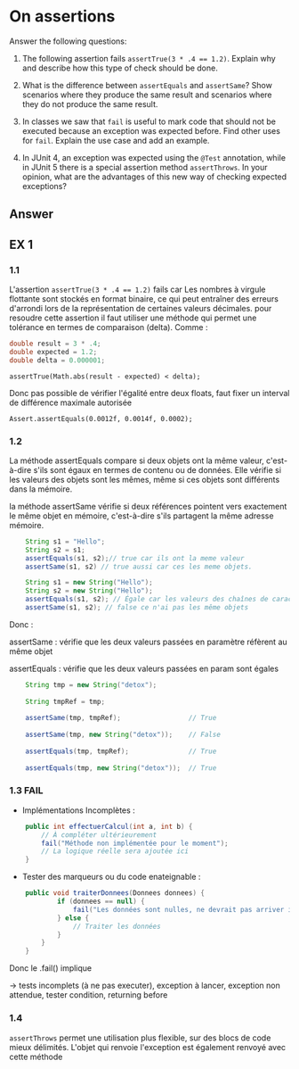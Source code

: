 # On assertions

Answer the following questions:

1. The following assertion fails `assertTrue(3 * .4 == 1.2)`. Explain why and describe how this type of check should be done.

2. What is the difference between `assertEquals` and `assertSame`? Show scenarios where they produce the same result and scenarios where they do not produce the same result.

3. In classes we saw that `fail` is useful to mark code that should not be executed because an exception was expected before. Find other uses for `fail`. Explain the use case and add an example.

4. In JUnit 4, an exception was expected using the `@Test` annotation, while in JUnit 5 there is a special assertion method `assertThrows`. In your opinion, what are the advantages of this new way of checking expected exceptions?

## Answer

## EX 1

### 1.1

L'assertion `assertTrue(3 * .4 == 1.2)` fails car Les nombres à virgule flottante sont stockés en format binaire, ce qui peut entraîner des erreurs d'arrondi lors de la représentation de certaines valeurs décimales. pour resoudre cette assertion il faut utiliser une méthode qui permet une tolérance en termes de comparaison (delta). Comme :

```java
double result = 3 * .4;
double expected = 1.2;
double delta = 0.000001;
```

`assertTrue(Math.abs(result - expected) < delta);`

Donc pas possible de vérifier l'égalité entre deux floats, faut fixer un interval de différence maximale autorisée

`Assert.assertEquals(0.0012f, 0.0014f, 0.0002);`

### 1.2

La méthode assertEquals compare si deux objets ont la même valeur, c'est-à-dire s'ils sont égaux en termes de contenu ou de données. Elle vérifie si les valeurs des objets sont les mêmes, même si ces objets sont différents dans la mémoire.

la méthode assertSame vérifie si deux références pointent vers exactement le même objet en mémoire, c'est-à-dire s'ils partagent la même adresse mémoire.

```java
    String s1 = "Hello";
    String s2 = s1;
    assertEquals(s1, s2);// true car ils ont la meme valeur
    assertSame(s1, s2) // true aussi car ces les meme objets.

	String s1 = new String("Hello");
	String s2 = new String("Hello");
	assertEquals(s1, s2); // Égale car les valeurs des chaînes de caractères sont les mêmes
	assertSame(s1, s2); // false ce n'ai pas les même objets
```

Donc :

assertSame : vérifie que les deux valeurs passées en paramètre réfèrent au même objet

assertEquals : vérifie que les deux valeurs passées en param sont égales

```java
    String tmp = new String("detox");
    
    String tmpRef = tmp;
    
    assertSame(tmp, tmpRef); 	 	         // True
    
    assertSame(tmp, new String("detox"));  	 // False
    
    assertEquals(tmp, tmpRef);		         // True
    
    assertEquals(tmp, new String("detox"));  // True
```

### 1.3 FAIL

- Implémentations Incomplètes :

```java
    public int effectuerCalcul(int a, int b) {
        // À compléter ultérieurement
        fail("Méthode non implémentée pour le moment");
        // La logique réelle sera ajoutée ici
    }
```

- Tester des marqueurs ou du code enateignable : 

```java
    public void traiterDonnees(Donnees donnees) {
            if (donnees == null) {
                fail("Les données sont nulles, ne devrait pas arriver ici");
            } else {
                // Traiter les données
            }
        }
    }
```

Donc le .fail() implique

-> tests incomplets (à ne pas executer), exception à lancer, exception non attendue, tester condition, returning before

### 1.4
`assertThrows` permet une utilisation plus flexible, sur des blocs de code mieux délimités. L'objet qui renvoie l'exception est également renvoyé avec
cette méthode
